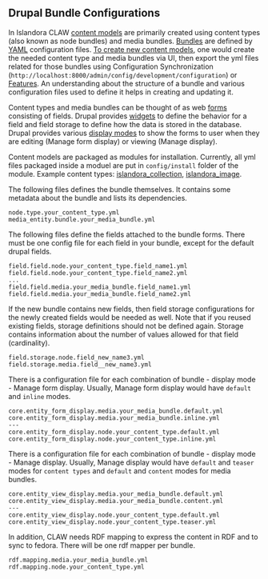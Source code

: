 ## Drupal Bundle Configurations

In Islandora CLAW [content models](https://github.com/Islandora/islandora/wiki/Content-Models) are primarily created using content types (also known as node bundles) and media bundles. [Bundles](https://www.drupal.org/docs/8/api/entity-api/bundles) are defined by [YAML](http://befused.com/drupal/yaml) configuration files. [To create new content models](https://www.drupal.org/docs/8/api/entity-api/creating-a-custom-content-type-in-drupal-8), one would create the needed content type and media bundles via UI, then export the yml files related for those bundles using Configuration Synchronization (`http://localhost:8000/admin/config/development/configuration`) or [Features](https://www.drupal.org/project/features). An understanding about the structure of a bundle and various configuration files used to define it helps in creating and updating it.

Content types and media bundles can be thought of as web [forms](https://www.drupal.org/docs/user_guide/en/structure-widgets.html) consisting of fields. Drupal provides [widgets](https://www.drupal.org/docs/8/creating-custom-modules/create-a-custom-field-widget) to define the behavior for a field and field storage to define how the data is stored in the database. Drupal provides various [display modes](https://www.drupal.org/docs/8/api/entity-api/display-modes-view-modes-and-form-modes) to show the forms to user when they are editing (Manage form display) or viewing (Manage display). 

Content models are packaged as modules for installation.  Currently, all yml files packaged inside a moduel are put in `config/install` folder of the module.  Example content types: [islandora_collection](https://github.com/Islandora-CLAW/islandora_collection), [islandora_image](https://github.com/Islandora-CLAW/islandora_image).

The following files defines the bundle themselves.  It contains some metadata about the bundle and lists its dependencies.  

```
node.type.your_content_type.yml
media_entity.bundle.your_media_bundle.yml
```

The following files define the fields attached to the bundle forms.  There must be one config file for each field in your bundle, except for the default drupal fields.  

```
field.field.node.your_content_type.field_name1.yml
field.field.node.your_content_type.field_name2.yml
...
field.field.media.your_media_bundle.field_name1.yml
field.field.media.your_media_bundle.field_name2.yml
```

If the new bundle contains new fields, then field storage configurations for the newly created fields would be needed as well.  Note that if you reused existing fields, storage definitions should not be defined again.  Storage contains information about the number of values allowed for that field (cardinality).  

```
field.storage.node.field_new_name3.yml
field.storage.media.field__new_name3.yml
```

There is a configuration file for each combination of bundle - display mode - Manage form display.  Usually, Manage form display would have `default` and `inline` modes.  
```
core.entity_form_display.media.your_media_bundle.default.yml
core.entity_form_display.media.your_media_bundle.inline.yml
---
core.entity_form_display.node.your_content_type.default.yml
core.entity_form_display.node.your_content_type.inline.yml
```

There is a configuration file for each combination of bundle - display mode - Manage display.  Usually, Manage display would have `default` and `teaser` modes for `content types` and `default` and `content` modes for media bundles.

```
core.entity_view_display.media.your_media_bundle.default.yml
core.entity_view_display.media.your_media_bundle.content.yml
---
core.entity_view_display.node.your_content_type.default.yml
core.entity_view_display.node.your_content_type.teaser.yml
```

In addition, CLAW needs RDF mapping to express the content in RDF and to sync to fedora.  There will be one rdf mapper per bundle.
```
rdf.mapping.media.your_media_bundle.yml
rdf.mapping.node.your_content_type.yml
```
